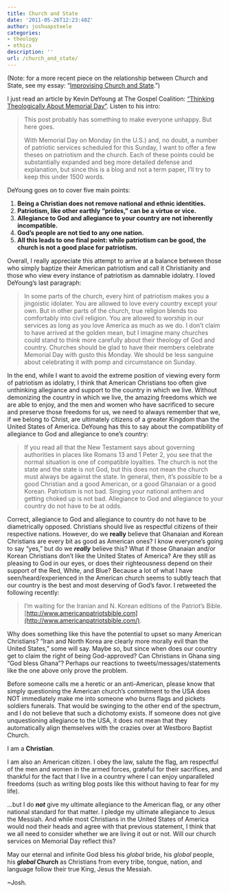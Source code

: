 ```yaml
---
title: Church and State
date: '2011-05-26T12:23:48Z'
author: joshuapsteele
categories:
- theology
- ethics
description: ''
url: /church_and_state/
---
```

(Note: for a more recent piece on the relationship between Church and State, see my essay: “[Improvising Church and State](https://joshuapsteele.com/2015/12/08/improvising-church-state/).”)

I just read an article by Kevin DeYoung at The Gospel Coalition: [“Thinking Theologically About Memorial Day”](http://thegospelcoalition.org/blogs/kevindeyoung/2011/05/26/thinking-theologically-about-memorial-day/?comments#comments). Listen to his intro:

> This post probably has something to make everyone unhappy. But here goes.
> 
> With Memorial Day on Monday (in the U.S.) and, no doubt, a number of patriotic services scheduled for this Sunday, I want to offer a few theses on patriotism and the church. Each of these points could be substantially expanded and beg more detailed defense and explanation, but since this is a blog and not a term paper, I’ll try to keep this under 1500 words.

DeYoung goes on to cover five main points:

1. **Being a Christian does not remove national and ethnic identities.**
2. **Patriotism, like other earthly “prides,” can be a virtue or vice.**
3. **Allegiance to God and allegiance to your country are not inherently incompatible.**
4. **God’s people are not tied to any one nation.**
5. **All this leads to one final point: while patriotism can be good, the church is not a good place for patriotism.**

Overall, I really appreciate this attempt to arrive at a balance between those who simply baptize their American patriotism and call it Christianity and those who view every instance of patriotism as damnable idolatry. I loved DeYoung’s last paragraph:

> In some parts of the church, every hint of patriotism makes you a jingoistic idolater. You are allowed to love every country except your own. But in other parts of the church, true religion blends too comfortably into civil religion. You are allowed to worship in our services as long as you love America as much as we do. I don’t claim to have arrived at the golden mean, but I imagine many churches could stand to think more carefully about their theology of God and country. Churches should be glad to have their members celebrate Memorial Day with gusto this Monday. We should be less sanguine about celebrating it with pomp and circumstance on Sunday.

In the end, while I want to avoid the extreme position of viewing every form of patriotism as idolatry, I think that American Christians too often give unthinking allegiance and support to the country in which we live. Without demonizing the country in which we live, the amazing freedoms which we are able to enjoy, and the men and women who have sacrificed to secure and preserve those freedoms for us, we need to always remember that we, if we belong to Christ, are ultimately citizens of a greater Kingdom than the United States of America. DeYoung has this to say about the compatibility of allegiance to God and allegiance to one’s country:

> If you read all that the New Testament says about governing authorities in places like Romans 13 and 1 Peter 2, you see that the normal situation is one of compatible loyalties. The church is not the state and the state is not God, but this does not mean the church must always be against the state. In general, then, it’s possible to be a good Christian and a good American, or a good Ghanaian or a good Korean. Patriotism is not bad. Singing your national anthem and getting choked up is not bad. Allegiance to God and allegiance to your country do not have to be at odds.

Correct, allegiance to God and allegiance to country do not have to be diametrically opposed. Christians should live as respectful citizens of their respective nations. However, do we **really** believe that Ghanaian and Korean Christians are every bit as good as American ones? I know everyone’s going to say “yes,” but do we ***really*** believe this? What if those Ghanaian and/or Korean Christians don’t like the United States of America? Are they still as pleasing to God in our eyes, or does their righteousness depend on their support of the Red, White, and Blue? Because a lot of what I have seen/heard/experienced in the American church seems to subtly teach that our country is the best and most deserving of God’s favor. I retweeted the following recently:

> I’m waiting for the Iranian and N. Korean editions of the Patriot’s Bible. [http://www.americanpatriotsbible.com](http://www.americanpatriotsbible.com/).

Why does something like this have the potential to upset so many American Christians? “Iran and North Korea are clearly more morally evil than the United States,” some will say. Maybe so, but since when does our country get to claim the right of being God-approved? Can Christians in Ghana sing “God bless Ghana”? Perhaps our reactions to tweets/messages/statements like the one above only prove the problem.

Before someone calls me a heretic or an anti-American, please know that simply questioning the American church’s commitment to the USA does NOT immediately make me into someone who burns flags and pickets soldiers funerals. That would be swinging to the other end of the spectrum, and I do not believe that such a dichotomy exists. If someone does not give unquestioning allegiance to the USA, it does not mean that they automatically align themselves with the crazies over at Westboro Baptist Church.

I am a **Christian**.

I am also an American citizen. I obey the law, salute the flag, am respectful of the men and women in the armed forces, grateful for their sacrifices, and thankful for the fact that I live in a country where I can enjoy unparalleled freedoms (such as writing blog posts like this without having to fear for my life).

…but I do ***not*** give my ultimate allegiance to the American flag, or any other national standard for that matter. I pledge my ultimate allegiance to Jesus the Messiah. And while most Christians in the United States of America would nod their heads and agree with that previous statement, I think that we all need to consider whether we are living it out or not. Will our church services on Memorial Day reflect this?

May our eternal and infinite God bless his *global* bride, his *global* people, his ***global* Church** as Christians from every tribe, tongue, nation, and language follow their true King, Jesus the Messiah.

~Josh.